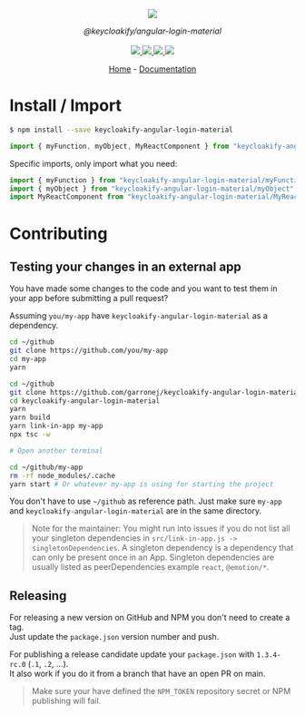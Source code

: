 <p align="center">
    <img src="https://user-images.githubusercontent.com/6702424/80216211-00ef5280-863e-11ea-81de-59f3a3d4b8e4.png">  
</p>
<p align="center">
    <i>@keycloakify/angular-login-material</i>
    <br>
    <br>
    <a href="https://github.com/keycloakify/keycloakify-angular-login-material/actions">
      <img src="https://github.com/keycloakify/keycloakify-angular-login-material/actions/workflows/ci.yaml/badge.svg?branch=main">
    </a>
    <a href="https://bundlephobia.com/package/keycloakify-angular-login-material">
      <img src="https://img.shields.io/bundlephobia/minzip/keycloakify-angular-login-material">
    </a>
    <a href="https://www.npmjs.com/package/keycloakify-angular-login-material">
      <img src="https://img.shields.io/npm/dw/keycloakify-angular-login-material">
    </a>
    <a href="https://github.com/keycloakify/keycloakify-angular-login-material/blob/main/LICENSE">
      <img src="https://img.shields.io/npm/l/keycloakify-angular-login-material">
    </a>
</p>
<p align="center">
  <a href="https://github.com/keycloakify/keycloakify-angular-login-material">Home</a>
  -
  <a href="https://github.com/keycloakify/keycloakify-angular-login-material">Documentation</a>
</p>

# Install / Import

```bash
$ npm install --save keycloakify-angular-login-material
```

```typescript
import { myFunction, myObject, MyReactComponent } from "keycloakify-angular-login-material";
```

Specific imports, only import what you need:

```typescript
import { myFunction } from "keycloakify-angular-login-material/myFunction";
import { myObject } from "keycloakify-angular-login-material/myObject";
import MyReactComponent from "keycloakify-angular-login-material/MyReactComponent";
```

# Contributing

## Testing your changes in an external app

You have made some changes to the code and you want to test them
in your app before submitting a pull request?

Assuming `you/my-app` have `keycloakify-angular-login-material` as a dependency.

```bash
cd ~/github
git clone https://github.com/you/my-app
cd my-app
yarn

cd ~/github
git clone https://github.com/garronej/keycloakify-angular-login-material
cd keycloakify-angular-login-material
yarn
yarn build
yarn link-in-app my-app
npx tsc -w

# Open another terminal

cd ~/github/my-app
rm -rf node_modules/.cache
yarn start # Or whatever my-app is using for starting the project
```

You don't have to use `~/github` as reference path. Just make sure `my-app` and `keycloakify-angular-login-material`
are in the same directory.

> Note for the maintainer: You might run into issues if you do not list all your singleton dependencies in
> `src/link-in-app.js -> singletonDependencies`. A singleton dependency is a dependency that can
> only be present once in an App. Singleton dependencies are usually listed as peerDependencies example `react`, `@emotion/*`.

## Releasing

For releasing a new version on GitHub and NPM you don't need to create a tag.  
Just update the `package.json` version number and push.

For publishing a release candidate update your `package.json` with `1.3.4-rc.0` (`.1`, `.2`, ...).  
It also work if you do it from a branch that have an open PR on main.

> Make sure your have defined the `NPM_TOKEN` repository secret or NPM publishing will fail.
